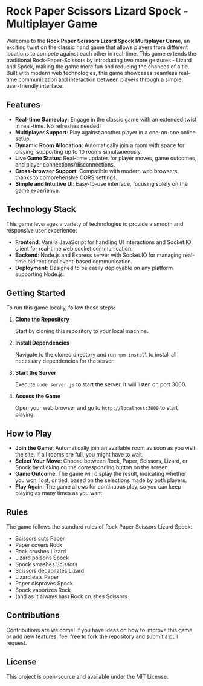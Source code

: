 # Rock Paper Scissors Lizard Spock - Multiplayer Game

Welcome to the **Rock Paper Scissors Lizard Spock Multiplayer Game**, an exciting twist on the classic hand game that allows players from different locations to compete against each other in real-time. This game extends the traditional Rock-Paper-Scissors by introducing two more gestures - Lizard and Spock, making the game more fun and reducing the chances of a tie. Built with modern web technologies, this game showcases seamless real-time communication and interaction between players through a simple, user-friendly interface.

## Features

- **Real-time Gameplay**: Engage in the classic game with an extended twist in real-time. No refreshes needed!
- **Multiplayer Support**: Play against another player in a one-on-one online setup.
- **Dynamic Room Allocation**: Automatically join a room with space for playing, supporting up to 10 rooms simultaneously.
- **Live Game Status**: Real-time updates for player moves, game outcomes, and player connections/disconnections.
- **Cross-browser Support**: Compatible with modern web browsers, thanks to comprehensive CORS settings.
- **Simple and Intuitive UI**: Easy-to-use interface, focusing solely on the game experience.

## Technology Stack

This game leverages a variety of technologies to provide a smooth and responsive user experience:

- **Frontend**: Vanilla JavaScript for handling UI interactions and Socket.IO client for real-time web socket communication.
- **Backend**: Node.js and Express server with Socket.IO for managing real-time bidirectional event-based communication.
- **Deployment**: Designed to be easily deployable on any platform supporting Node.js.

## Getting Started

To run this game locally, follow these steps:

1. **Clone the Repository**

   Start by cloning this repository to your local machine.

2. **Install Dependencies**

   Navigate to the cloned directory and run `npm install` to install all necessary dependencies for the server.

3. **Start the Server**

   Execute `node server.js` to start the server. It will listen on port 3000.

4. **Access the Game**

   Open your web browser and go to `http://localhost:3000` to start playing.

## How to Play

- **Join the Game**: Automatically join an available room as soon as you visit the site. If all rooms are full, you might have to wait.
- **Select Your Move**: Choose between Rock, Paper, Scissors, Lizard, or Spock by clicking on the corresponding button on the screen.
- **Game Outcome**: The game will display the result, indicating whether you won, lost, or tied, based on the selections made by both players.
- **Play Again**: The game allows for continuous play, so you can keep playing as many times as you want.

## Rules

The game follows the standard rules of Rock Paper Scissors Lizard Spock:

- Scissors cuts Paper
- Paper covers Rock
- Rock crushes Lizard
- Lizard poisons Spock
- Spock smashes Scissors
- Scissors decapitates Lizard
- Lizard eats Paper
- Paper disproves Spock
- Spock vaporizes Rock
- (and as it always has) Rock crushes Scissors

## Contributions

Contributions are welcome! If you have ideas on how to improve this game or add new features, feel free to fork the repository and submit a pull request.

## License

This project is open-source and available under the MIT License.